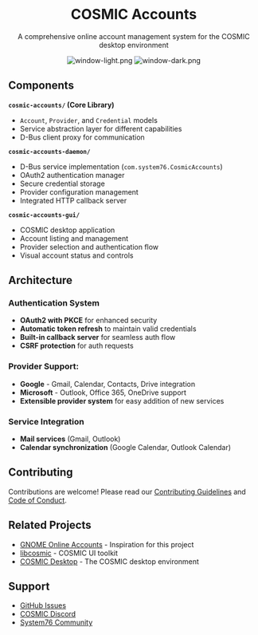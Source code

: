 <div align="center">
  <br>
  <h1>COSMIC Accounts</h1>

  <p>A comprehensive online account management system for the COSMIC desktop environment</p>

  ![window-light.png](https://raw.githubusercontent.com/cosmic-utils/cosmic-accounts/refs/heads/main/cosmic-accounts-ui/resources/screenshots/welcome-light.png#gh-light-mode-only)
  ![window-dark.png](https://raw.githubusercontent.com/cosmic-utils/cosmic-accounts/refs/heads/main/cosmic-accounts-ui/resources/screenshots/welcome-dark.png#gh-dark-mode-only)
</div>


## Components
**`cosmic-accounts/` (Core Library)**
- `Account`, `Provider`, and `Credential` models
- Service abstraction layer for different capabilities
- D-Bus client proxy for communication

**`cosmic-accounts-daemon/`**
- D-Bus service implementation (`com.system76.CosmicAccounts`)
- OAuth2 authentication manager
- Secure credential storage
- Provider configuration management
- Integrated HTTP callback server

**`cosmic-accounts-gui/`**
- COSMIC desktop application
- Account listing and management
- Provider selection and authentication flow
- Visual account status and controls


## Architecture

### **Authentication System**
- **OAuth2 with PKCE** for enhanced security
- **Automatic token refresh** to maintain valid credentials
- **Built-in callback server** for seamless auth flow
- **CSRF protection** for auth requests

### **Provider Support:**
- **Google** - Gmail, Calendar, Contacts, Drive integration
- **Microsoft** - Outlook, Office 365, OneDrive support
- **Extensible provider system** for easy addition of new services

### **Service Integration**
- **Mail services** (Gmail, Outlook)
- **Calendar synchronization** (Google Calendar, Outlook Calendar)

## Contributing

Contributions are welcome! Please read our [Contributing Guidelines](CONTRIBUTING.md) and [Code of Conduct](CODE_OF_CONDUCT.md).

## Related Projects

- [GNOME Online Accounts](https://gitlab.gnome.org/GNOME/gnome-online-accounts) - Inspiration for this project
- [libcosmic](https://github.com/pop-os/libcosmic) - COSMIC UI toolkit
- [COSMIC Desktop](https://github.com/pop-os/cosmic-epoch) - The COSMIC desktop environment

## Support

- [GitHub Issues](https://github.com/cosmic-utils/cosmic-accounts/issues)
- [COSMIC Discord](https://discord.gg/cosmic-desktop)
- [System76 Community](https://chat.pop-os.org/)
